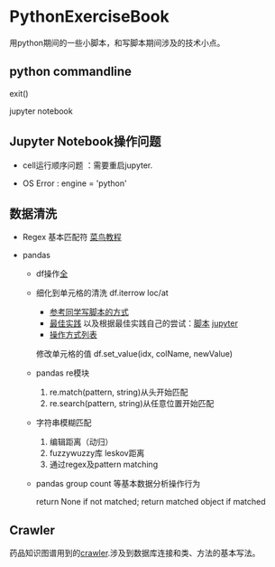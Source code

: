 # PythonExerciseBook
用python期间的一些小脚本，和写脚本期间涉及的技术小点。

## python commandline

  exit()
  
  jupyter notebook
  
## Jupyter Notebook操作问题

  + cell运行顺序问题 ：需要重启jupyter.
  
  + OS Error : engine = 'python'

##  数据清洗
+ Regex 基本匹配符 [菜鸟教程](https://www.runoob.com/python/python-reg-expressions.html) 

+ pandas 

    + df操作[全](https://chf2012.github.io/2017/05/17/%E8%BD%AF%E4%BB%B6%E5%BA%94%E7%94%A8_%E7%A8%8B%E5%BA%8F%E7%BC%96%E7%A8%8B/Python/Python_%E4%B8%93%E9%A2%98%E6%80%BB%E7%BB%93/Python_%E6%95%B0%E6%8D%AE%E5%A4%84%E7%90%86_pandas_old/)
   
    + 细化到单元格的清洗 df.iterrow loc/at
      - [参考同学写脚本的方式](https://github.com/Ddd1101/BGP_1)
      - [最佳实践](https://github.com/pandas-dev/pandas/issues/15269) 以及根据最佳实践自己的尝试：[脚本](https://github.com/A-ZHANG1/PythonExerciseBook/blob/master/cleaner.py) [jupyter](https://github.com/A-ZHANG1/PythonExerciseBook/blob/master/regexCleaner.ipynb)
      - [操作方式列表](https://blog.csdn.net/qimiejia5584/article/details/78565953)
      
      修改单元格的值 df.set_value(idx, colName, newValue)

    + pandas re模块
      1. re.match(pattern, string)从头开始匹配
      2. re.search(pattern, string)从任意位置开始匹配
      
    + 字符串模糊匹配 
      1. 编辑距离（动归）
      2. fuzzywuzzy库 leskov距离
      3. 通过regex及pattern matching
      
    + pandas group count 等基本数据分析操作行为
      
      return None if not matched; return matched object if matched

## Crawler

药品知识图谱用到的[crawler](https://github.com/A-ZHANG1/drug/tree/master/crawler/crawler).涉及到数据库连接和类、方法的基本写法。
